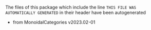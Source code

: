 The files of this package which include the line `THIS FILE WAS AUTOMATICALLY GENERATED` in their header have been autogenerated

* from MonoidalCategories v2023.02-01
